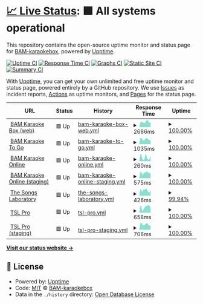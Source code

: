 # [📈 Live Status](https://BAM-karaokebox.github.io/bam-upptime): <!--live status--> **🟩 All systems operational**

This repository contains the open-source uptime monitor and status page for [BAM-karaokebox](https://BAM-karaokebox.github.io/bam-upptime), powered by [Upptime](https://github.com/upptime/upptime).

[![Uptime CI](https://github.com/BAM-karaokebox/bam-upptime/workflows/Uptime%20CI/badge.svg)](https://github.com/BAM-karaokebox/bam-upptime/actions?query=workflow%3A%22Uptime+CI%22)
[![Response Time CI](https://github.com/BAM-karaokebox/bam-upptime/workflows/Response%20Time%20CI/badge.svg)](https://github.com/BAM-karaokebox/bam-upptime/actions?query=workflow%3A%22Response+Time+CI%22)
[![Graphs CI](https://github.com/BAM-karaokebox/bam-upptime/workflows/Graphs%20CI/badge.svg)](https://github.com/BAM-karaokebox/bam-upptime/actions?query=workflow%3A%22Graphs+CI%22)
[![Static Site CI](https://github.com/BAM-karaokebox/bam-upptime/workflows/Static%20Site%20CI/badge.svg)](https://github.com/BAM-karaokebox/bam-upptime/actions?query=workflow%3A%22Static+Site+CI%22)
[![Summary CI](https://github.com/BAM-karaokebox/bam-upptime/workflows/Summary%20CI/badge.svg)](https://github.com/BAM-karaokebox/bam-upptime/actions?query=workflow%3A%22Summary+CI%22)

With [Upptime](https://upptime.js.org), you can get your own unlimited and free uptime monitor and status page, powered entirely by a GitHub repository. We use [Issues](https://github.com/BAM-karaokebox/bam-upptime/issues) as incident reports, [Actions](https://github.com/BAM-karaokebox/bam-upptime/actions) as uptime monitors, and [Pages](https://BAM-karaokebox.github.io/bam-upptime) for the status page.

<!--start: status pages-->
<!-- This summary is generated by Upptime (https://github.com/upptime/upptime) -->
<!-- Do not edit this manually, your changes will be overwritten -->
<!-- prettier-ignore -->
| URL | Status | History | Response Time | Uptime |
| --- | ------ | ------- | ------------- | ------ |
| <img alt="" src="https://favicons.githubusercontent.com/www.bam-karaokebox.com" height="13"> [BAM Karaoke Box (web)](https://www.bam-karaokebox.com) | 🟩 Up | [bam-karaoke-box-web.yml](https://github.com/BAM-karaokebox/bam-upptime/commits/HEAD/history/bam-karaoke-box-web.yml) | <details><summary><img alt="Response time graph" src="./graphs/bam-karaoke-box-web/response-time-week.png" height="20"> 2686ms</summary><br><a href="https://BAM-karaokebox.github.io/bam-upptime/history/bam-karaoke-box-web"><img alt="Response time 3066" src="https://img.shields.io/endpoint?url=https%3A%2F%2Fraw.githubusercontent.com%2FBAM-karaokebox%2Fbam-upptime%2FHEAD%2Fapi%2Fbam-karaoke-box-web%2Fresponse-time.json"></a><br><a href="https://BAM-karaokebox.github.io/bam-upptime/history/bam-karaoke-box-web"><img alt="24-hour response time 2443" src="https://img.shields.io/endpoint?url=https%3A%2F%2Fraw.githubusercontent.com%2FBAM-karaokebox%2Fbam-upptime%2FHEAD%2Fapi%2Fbam-karaoke-box-web%2Fresponse-time-day.json"></a><br><a href="https://BAM-karaokebox.github.io/bam-upptime/history/bam-karaoke-box-web"><img alt="7-day response time 2686" src="https://img.shields.io/endpoint?url=https%3A%2F%2Fraw.githubusercontent.com%2FBAM-karaokebox%2Fbam-upptime%2FHEAD%2Fapi%2Fbam-karaoke-box-web%2Fresponse-time-week.json"></a><br><a href="https://BAM-karaokebox.github.io/bam-upptime/history/bam-karaoke-box-web"><img alt="30-day response time 2833" src="https://img.shields.io/endpoint?url=https%3A%2F%2Fraw.githubusercontent.com%2FBAM-karaokebox%2Fbam-upptime%2FHEAD%2Fapi%2Fbam-karaoke-box-web%2Fresponse-time-month.json"></a><br><a href="https://BAM-karaokebox.github.io/bam-upptime/history/bam-karaoke-box-web"><img alt="1-year response time 3066" src="https://img.shields.io/endpoint?url=https%3A%2F%2Fraw.githubusercontent.com%2FBAM-karaokebox%2Fbam-upptime%2FHEAD%2Fapi%2Fbam-karaoke-box-web%2Fresponse-time-year.json"></a></details> | <details><summary><a href="https://BAM-karaokebox.github.io/bam-upptime/history/bam-karaoke-box-web">100.00%</a></summary><a href="https://BAM-karaokebox.github.io/bam-upptime/history/bam-karaoke-box-web"><img alt="All-time uptime 99.82%" src="https://img.shields.io/endpoint?url=https%3A%2F%2Fraw.githubusercontent.com%2FBAM-karaokebox%2Fbam-upptime%2FHEAD%2Fapi%2Fbam-karaoke-box-web%2Fuptime.json"></a><br><a href="https://BAM-karaokebox.github.io/bam-upptime/history/bam-karaoke-box-web"><img alt="24-hour uptime 100.00%" src="https://img.shields.io/endpoint?url=https%3A%2F%2Fraw.githubusercontent.com%2FBAM-karaokebox%2Fbam-upptime%2FHEAD%2Fapi%2Fbam-karaoke-box-web%2Fuptime-day.json"></a><br><a href="https://BAM-karaokebox.github.io/bam-upptime/history/bam-karaoke-box-web"><img alt="7-day uptime 100.00%" src="https://img.shields.io/endpoint?url=https%3A%2F%2Fraw.githubusercontent.com%2FBAM-karaokebox%2Fbam-upptime%2FHEAD%2Fapi%2Fbam-karaoke-box-web%2Fuptime-week.json"></a><br><a href="https://BAM-karaokebox.github.io/bam-upptime/history/bam-karaoke-box-web"><img alt="30-day uptime 99.97%" src="https://img.shields.io/endpoint?url=https%3A%2F%2Fraw.githubusercontent.com%2FBAM-karaokebox%2Fbam-upptime%2FHEAD%2Fapi%2Fbam-karaoke-box-web%2Fuptime-month.json"></a><br><a href="https://BAM-karaokebox.github.io/bam-upptime/history/bam-karaoke-box-web"><img alt="1-year uptime 99.82%" src="https://img.shields.io/endpoint?url=https%3A%2F%2Fraw.githubusercontent.com%2FBAM-karaokebox%2Fbam-upptime%2FHEAD%2Fapi%2Fbam-karaoke-box-web%2Fuptime-year.json"></a></details>
| <img alt="" src="https://favicons.githubusercontent.com/www.bam-karaoketogo.com" height="13"> [BAM Karaoke To Go](https://www.bam-karaoketogo.com) | 🟩 Up | [bam-karaoke-to-go.yml](https://github.com/BAM-karaokebox/bam-upptime/commits/HEAD/history/bam-karaoke-to-go.yml) | <details><summary><img alt="Response time graph" src="./graphs/bam-karaoke-to-go/response-time-week.png" height="20"> 1035ms</summary><br><a href="https://BAM-karaokebox.github.io/bam-upptime/history/bam-karaoke-to-go"><img alt="Response time 946" src="https://img.shields.io/endpoint?url=https%3A%2F%2Fraw.githubusercontent.com%2FBAM-karaokebox%2Fbam-upptime%2FHEAD%2Fapi%2Fbam-karaoke-to-go%2Fresponse-time.json"></a><br><a href="https://BAM-karaokebox.github.io/bam-upptime/history/bam-karaoke-to-go"><img alt="24-hour response time 824" src="https://img.shields.io/endpoint?url=https%3A%2F%2Fraw.githubusercontent.com%2FBAM-karaokebox%2Fbam-upptime%2FHEAD%2Fapi%2Fbam-karaoke-to-go%2Fresponse-time-day.json"></a><br><a href="https://BAM-karaokebox.github.io/bam-upptime/history/bam-karaoke-to-go"><img alt="7-day response time 1035" src="https://img.shields.io/endpoint?url=https%3A%2F%2Fraw.githubusercontent.com%2FBAM-karaokebox%2Fbam-upptime%2FHEAD%2Fapi%2Fbam-karaoke-to-go%2Fresponse-time-week.json"></a><br><a href="https://BAM-karaokebox.github.io/bam-upptime/history/bam-karaoke-to-go"><img alt="30-day response time 1007" src="https://img.shields.io/endpoint?url=https%3A%2F%2Fraw.githubusercontent.com%2FBAM-karaokebox%2Fbam-upptime%2FHEAD%2Fapi%2Fbam-karaoke-to-go%2Fresponse-time-month.json"></a><br><a href="https://BAM-karaokebox.github.io/bam-upptime/history/bam-karaoke-to-go"><img alt="1-year response time 946" src="https://img.shields.io/endpoint?url=https%3A%2F%2Fraw.githubusercontent.com%2FBAM-karaokebox%2Fbam-upptime%2FHEAD%2Fapi%2Fbam-karaoke-to-go%2Fresponse-time-year.json"></a></details> | <details><summary><a href="https://BAM-karaokebox.github.io/bam-upptime/history/bam-karaoke-to-go">100.00%</a></summary><a href="https://BAM-karaokebox.github.io/bam-upptime/history/bam-karaoke-to-go"><img alt="All-time uptime 99.65%" src="https://img.shields.io/endpoint?url=https%3A%2F%2Fraw.githubusercontent.com%2FBAM-karaokebox%2Fbam-upptime%2FHEAD%2Fapi%2Fbam-karaoke-to-go%2Fuptime.json"></a><br><a href="https://BAM-karaokebox.github.io/bam-upptime/history/bam-karaoke-to-go"><img alt="24-hour uptime 100.00%" src="https://img.shields.io/endpoint?url=https%3A%2F%2Fraw.githubusercontent.com%2FBAM-karaokebox%2Fbam-upptime%2FHEAD%2Fapi%2Fbam-karaoke-to-go%2Fuptime-day.json"></a><br><a href="https://BAM-karaokebox.github.io/bam-upptime/history/bam-karaoke-to-go"><img alt="7-day uptime 100.00%" src="https://img.shields.io/endpoint?url=https%3A%2F%2Fraw.githubusercontent.com%2FBAM-karaokebox%2Fbam-upptime%2FHEAD%2Fapi%2Fbam-karaoke-to-go%2Fuptime-week.json"></a><br><a href="https://BAM-karaokebox.github.io/bam-upptime/history/bam-karaoke-to-go"><img alt="30-day uptime 100.00%" src="https://img.shields.io/endpoint?url=https%3A%2F%2Fraw.githubusercontent.com%2FBAM-karaokebox%2Fbam-upptime%2FHEAD%2Fapi%2Fbam-karaoke-to-go%2Fuptime-month.json"></a><br><a href="https://BAM-karaokebox.github.io/bam-upptime/history/bam-karaoke-to-go"><img alt="1-year uptime 99.65%" src="https://img.shields.io/endpoint?url=https%3A%2F%2Fraw.githubusercontent.com%2FBAM-karaokebox%2Fbam-upptime%2FHEAD%2Fapi%2Fbam-karaoke-to-go%2Fuptime-year.json"></a></details>
| <img alt="" src="https://favicons.githubusercontent.com/www.bam-karaokeonline.com" height="13"> [BAM Karaoke Online](https://www.bam-karaokeonline.com) | 🟩 Up | [bam-karaoke-online.yml](https://github.com/BAM-karaokebox/bam-upptime/commits/HEAD/history/bam-karaoke-online.yml) | <details><summary><img alt="Response time graph" src="./graphs/bam-karaoke-online/response-time-week.png" height="20"> 260ms</summary><br><a href="https://BAM-karaokebox.github.io/bam-upptime/history/bam-karaoke-online"><img alt="Response time 334" src="https://img.shields.io/endpoint?url=https%3A%2F%2Fraw.githubusercontent.com%2FBAM-karaokebox%2Fbam-upptime%2FHEAD%2Fapi%2Fbam-karaoke-online%2Fresponse-time.json"></a><br><a href="https://BAM-karaokebox.github.io/bam-upptime/history/bam-karaoke-online"><img alt="24-hour response time 378" src="https://img.shields.io/endpoint?url=https%3A%2F%2Fraw.githubusercontent.com%2FBAM-karaokebox%2Fbam-upptime%2FHEAD%2Fapi%2Fbam-karaoke-online%2Fresponse-time-day.json"></a><br><a href="https://BAM-karaokebox.github.io/bam-upptime/history/bam-karaoke-online"><img alt="7-day response time 260" src="https://img.shields.io/endpoint?url=https%3A%2F%2Fraw.githubusercontent.com%2FBAM-karaokebox%2Fbam-upptime%2FHEAD%2Fapi%2Fbam-karaoke-online%2Fresponse-time-week.json"></a><br><a href="https://BAM-karaokebox.github.io/bam-upptime/history/bam-karaoke-online"><img alt="30-day response time 305" src="https://img.shields.io/endpoint?url=https%3A%2F%2Fraw.githubusercontent.com%2FBAM-karaokebox%2Fbam-upptime%2FHEAD%2Fapi%2Fbam-karaoke-online%2Fresponse-time-month.json"></a><br><a href="https://BAM-karaokebox.github.io/bam-upptime/history/bam-karaoke-online"><img alt="1-year response time 334" src="https://img.shields.io/endpoint?url=https%3A%2F%2Fraw.githubusercontent.com%2FBAM-karaokebox%2Fbam-upptime%2FHEAD%2Fapi%2Fbam-karaoke-online%2Fresponse-time-year.json"></a></details> | <details><summary><a href="https://BAM-karaokebox.github.io/bam-upptime/history/bam-karaoke-online">100.00%</a></summary><a href="https://BAM-karaokebox.github.io/bam-upptime/history/bam-karaoke-online"><img alt="All-time uptime 100.00%" src="https://img.shields.io/endpoint?url=https%3A%2F%2Fraw.githubusercontent.com%2FBAM-karaokebox%2Fbam-upptime%2FHEAD%2Fapi%2Fbam-karaoke-online%2Fuptime.json"></a><br><a href="https://BAM-karaokebox.github.io/bam-upptime/history/bam-karaoke-online"><img alt="24-hour uptime 100.00%" src="https://img.shields.io/endpoint?url=https%3A%2F%2Fraw.githubusercontent.com%2FBAM-karaokebox%2Fbam-upptime%2FHEAD%2Fapi%2Fbam-karaoke-online%2Fuptime-day.json"></a><br><a href="https://BAM-karaokebox.github.io/bam-upptime/history/bam-karaoke-online"><img alt="7-day uptime 100.00%" src="https://img.shields.io/endpoint?url=https%3A%2F%2Fraw.githubusercontent.com%2FBAM-karaokebox%2Fbam-upptime%2FHEAD%2Fapi%2Fbam-karaoke-online%2Fuptime-week.json"></a><br><a href="https://BAM-karaokebox.github.io/bam-upptime/history/bam-karaoke-online"><img alt="30-day uptime 100.00%" src="https://img.shields.io/endpoint?url=https%3A%2F%2Fraw.githubusercontent.com%2FBAM-karaokebox%2Fbam-upptime%2FHEAD%2Fapi%2Fbam-karaoke-online%2Fuptime-month.json"></a><br><a href="https://BAM-karaokebox.github.io/bam-upptime/history/bam-karaoke-online"><img alt="1-year uptime 100.00%" src="https://img.shields.io/endpoint?url=https%3A%2F%2Fraw.githubusercontent.com%2FBAM-karaokebox%2Fbam-upptime%2FHEAD%2Fapi%2Fbam-karaoke-online%2Fuptime-year.json"></a></details>
| <img alt="" src="https://favicons.githubusercontent.com/www.app.staging.bam-karaokeonline.com" height="13"> [BAM Karaoke Online (staging)](https://www.app.staging.bam-karaokeonline.com/) | 🟩 Up | [bam-karaoke-online-staging.yml](https://github.com/BAM-karaokebox/bam-upptime/commits/HEAD/history/bam-karaoke-online-staging.yml) | <details><summary><img alt="Response time graph" src="./graphs/bam-karaoke-online-staging/response-time-week.png" height="20"> 575ms</summary><br><a href="https://BAM-karaokebox.github.io/bam-upptime/history/bam-karaoke-online-staging"><img alt="Response time 688" src="https://img.shields.io/endpoint?url=https%3A%2F%2Fraw.githubusercontent.com%2FBAM-karaokebox%2Fbam-upptime%2FHEAD%2Fapi%2Fbam-karaoke-online-staging%2Fresponse-time.json"></a><br><a href="https://BAM-karaokebox.github.io/bam-upptime/history/bam-karaoke-online-staging"><img alt="24-hour response time 545" src="https://img.shields.io/endpoint?url=https%3A%2F%2Fraw.githubusercontent.com%2FBAM-karaokebox%2Fbam-upptime%2FHEAD%2Fapi%2Fbam-karaoke-online-staging%2Fresponse-time-day.json"></a><br><a href="https://BAM-karaokebox.github.io/bam-upptime/history/bam-karaoke-online-staging"><img alt="7-day response time 575" src="https://img.shields.io/endpoint?url=https%3A%2F%2Fraw.githubusercontent.com%2FBAM-karaokebox%2Fbam-upptime%2FHEAD%2Fapi%2Fbam-karaoke-online-staging%2Fresponse-time-week.json"></a><br><a href="https://BAM-karaokebox.github.io/bam-upptime/history/bam-karaoke-online-staging"><img alt="30-day response time 692" src="https://img.shields.io/endpoint?url=https%3A%2F%2Fraw.githubusercontent.com%2FBAM-karaokebox%2Fbam-upptime%2FHEAD%2Fapi%2Fbam-karaoke-online-staging%2Fresponse-time-month.json"></a><br><a href="https://BAM-karaokebox.github.io/bam-upptime/history/bam-karaoke-online-staging"><img alt="1-year response time 688" src="https://img.shields.io/endpoint?url=https%3A%2F%2Fraw.githubusercontent.com%2FBAM-karaokebox%2Fbam-upptime%2FHEAD%2Fapi%2Fbam-karaoke-online-staging%2Fresponse-time-year.json"></a></details> | <details><summary><a href="https://BAM-karaokebox.github.io/bam-upptime/history/bam-karaoke-online-staging">100.00%</a></summary><a href="https://BAM-karaokebox.github.io/bam-upptime/history/bam-karaoke-online-staging"><img alt="All-time uptime 100.00%" src="https://img.shields.io/endpoint?url=https%3A%2F%2Fraw.githubusercontent.com%2FBAM-karaokebox%2Fbam-upptime%2FHEAD%2Fapi%2Fbam-karaoke-online-staging%2Fuptime.json"></a><br><a href="https://BAM-karaokebox.github.io/bam-upptime/history/bam-karaoke-online-staging"><img alt="24-hour uptime 100.00%" src="https://img.shields.io/endpoint?url=https%3A%2F%2Fraw.githubusercontent.com%2FBAM-karaokebox%2Fbam-upptime%2FHEAD%2Fapi%2Fbam-karaoke-online-staging%2Fuptime-day.json"></a><br><a href="https://BAM-karaokebox.github.io/bam-upptime/history/bam-karaoke-online-staging"><img alt="7-day uptime 100.00%" src="https://img.shields.io/endpoint?url=https%3A%2F%2Fraw.githubusercontent.com%2FBAM-karaokebox%2Fbam-upptime%2FHEAD%2Fapi%2Fbam-karaoke-online-staging%2Fuptime-week.json"></a><br><a href="https://BAM-karaokebox.github.io/bam-upptime/history/bam-karaoke-online-staging"><img alt="30-day uptime 100.00%" src="https://img.shields.io/endpoint?url=https%3A%2F%2Fraw.githubusercontent.com%2FBAM-karaokebox%2Fbam-upptime%2FHEAD%2Fapi%2Fbam-karaoke-online-staging%2Fuptime-month.json"></a><br><a href="https://BAM-karaokebox.github.io/bam-upptime/history/bam-karaoke-online-staging"><img alt="1-year uptime 100.00%" src="https://img.shields.io/endpoint?url=https%3A%2F%2Fraw.githubusercontent.com%2FBAM-karaokebox%2Fbam-upptime%2FHEAD%2Fapi%2Fbam-karaoke-online-staging%2Fuptime-year.json"></a></details>
| <img alt="" src="https://favicons.githubusercontent.com/www.thesongslaboratory.com" height="13"> [The Songs Laboratory](https://www.thesongslaboratory.com/) | 🟩 Up | [the-songs-laboratory.yml](https://github.com/BAM-karaokebox/bam-upptime/commits/HEAD/history/the-songs-laboratory.yml) | <details><summary><img alt="Response time graph" src="./graphs/the-songs-laboratory/response-time-week.png" height="20"> 426ms</summary><br><a href="https://BAM-karaokebox.github.io/bam-upptime/history/the-songs-laboratory"><img alt="Response time 442" src="https://img.shields.io/endpoint?url=https%3A%2F%2Fraw.githubusercontent.com%2FBAM-karaokebox%2Fbam-upptime%2FHEAD%2Fapi%2Fthe-songs-laboratory%2Fresponse-time.json"></a><br><a href="https://BAM-karaokebox.github.io/bam-upptime/history/the-songs-laboratory"><img alt="24-hour response time 466" src="https://img.shields.io/endpoint?url=https%3A%2F%2Fraw.githubusercontent.com%2FBAM-karaokebox%2Fbam-upptime%2FHEAD%2Fapi%2Fthe-songs-laboratory%2Fresponse-time-day.json"></a><br><a href="https://BAM-karaokebox.github.io/bam-upptime/history/the-songs-laboratory"><img alt="7-day response time 426" src="https://img.shields.io/endpoint?url=https%3A%2F%2Fraw.githubusercontent.com%2FBAM-karaokebox%2Fbam-upptime%2FHEAD%2Fapi%2Fthe-songs-laboratory%2Fresponse-time-week.json"></a><br><a href="https://BAM-karaokebox.github.io/bam-upptime/history/the-songs-laboratory"><img alt="30-day response time 414" src="https://img.shields.io/endpoint?url=https%3A%2F%2Fraw.githubusercontent.com%2FBAM-karaokebox%2Fbam-upptime%2FHEAD%2Fapi%2Fthe-songs-laboratory%2Fresponse-time-month.json"></a><br><a href="https://BAM-karaokebox.github.io/bam-upptime/history/the-songs-laboratory"><img alt="1-year response time 442" src="https://img.shields.io/endpoint?url=https%3A%2F%2Fraw.githubusercontent.com%2FBAM-karaokebox%2Fbam-upptime%2FHEAD%2Fapi%2Fthe-songs-laboratory%2Fresponse-time-year.json"></a></details> | <details><summary><a href="https://BAM-karaokebox.github.io/bam-upptime/history/the-songs-laboratory">99.94%</a></summary><a href="https://BAM-karaokebox.github.io/bam-upptime/history/the-songs-laboratory"><img alt="All-time uptime 99.89%" src="https://img.shields.io/endpoint?url=https%3A%2F%2Fraw.githubusercontent.com%2FBAM-karaokebox%2Fbam-upptime%2FHEAD%2Fapi%2Fthe-songs-laboratory%2Fuptime.json"></a><br><a href="https://BAM-karaokebox.github.io/bam-upptime/history/the-songs-laboratory"><img alt="24-hour uptime 100.00%" src="https://img.shields.io/endpoint?url=https%3A%2F%2Fraw.githubusercontent.com%2FBAM-karaokebox%2Fbam-upptime%2FHEAD%2Fapi%2Fthe-songs-laboratory%2Fuptime-day.json"></a><br><a href="https://BAM-karaokebox.github.io/bam-upptime/history/the-songs-laboratory"><img alt="7-day uptime 99.94%" src="https://img.shields.io/endpoint?url=https%3A%2F%2Fraw.githubusercontent.com%2FBAM-karaokebox%2Fbam-upptime%2FHEAD%2Fapi%2Fthe-songs-laboratory%2Fuptime-week.json"></a><br><a href="https://BAM-karaokebox.github.io/bam-upptime/history/the-songs-laboratory"><img alt="30-day uptime 99.74%" src="https://img.shields.io/endpoint?url=https%3A%2F%2Fraw.githubusercontent.com%2FBAM-karaokebox%2Fbam-upptime%2FHEAD%2Fapi%2Fthe-songs-laboratory%2Fuptime-month.json"></a><br><a href="https://BAM-karaokebox.github.io/bam-upptime/history/the-songs-laboratory"><img alt="1-year uptime 99.89%" src="https://img.shields.io/endpoint?url=https%3A%2F%2Fraw.githubusercontent.com%2FBAM-karaokebox%2Fbam-upptime%2FHEAD%2Fapi%2Fthe-songs-laboratory%2Fuptime-year.json"></a></details>
| <img alt="" src="https://favicons.githubusercontent.com/www.tslkaraoke.com" height="13"> [TSL Pro](https://www.tslkaraoke.com/) | 🟩 Up | [tsl-pro.yml](https://github.com/BAM-karaokebox/bam-upptime/commits/HEAD/history/tsl-pro.yml) | <details><summary><img alt="Response time graph" src="./graphs/tsl-pro/response-time-week.png" height="20"> 658ms</summary><br><a href="https://BAM-karaokebox.github.io/bam-upptime/history/tsl-pro"><img alt="Response time 688" src="https://img.shields.io/endpoint?url=https%3A%2F%2Fraw.githubusercontent.com%2FBAM-karaokebox%2Fbam-upptime%2FHEAD%2Fapi%2Ftsl-pro%2Fresponse-time.json"></a><br><a href="https://BAM-karaokebox.github.io/bam-upptime/history/tsl-pro"><img alt="24-hour response time 612" src="https://img.shields.io/endpoint?url=https%3A%2F%2Fraw.githubusercontent.com%2FBAM-karaokebox%2Fbam-upptime%2FHEAD%2Fapi%2Ftsl-pro%2Fresponse-time-day.json"></a><br><a href="https://BAM-karaokebox.github.io/bam-upptime/history/tsl-pro"><img alt="7-day response time 658" src="https://img.shields.io/endpoint?url=https%3A%2F%2Fraw.githubusercontent.com%2FBAM-karaokebox%2Fbam-upptime%2FHEAD%2Fapi%2Ftsl-pro%2Fresponse-time-week.json"></a><br><a href="https://BAM-karaokebox.github.io/bam-upptime/history/tsl-pro"><img alt="30-day response time 666" src="https://img.shields.io/endpoint?url=https%3A%2F%2Fraw.githubusercontent.com%2FBAM-karaokebox%2Fbam-upptime%2FHEAD%2Fapi%2Ftsl-pro%2Fresponse-time-month.json"></a><br><a href="https://BAM-karaokebox.github.io/bam-upptime/history/tsl-pro"><img alt="1-year response time 688" src="https://img.shields.io/endpoint?url=https%3A%2F%2Fraw.githubusercontent.com%2FBAM-karaokebox%2Fbam-upptime%2FHEAD%2Fapi%2Ftsl-pro%2Fresponse-time-year.json"></a></details> | <details><summary><a href="https://BAM-karaokebox.github.io/bam-upptime/history/tsl-pro">100.00%</a></summary><a href="https://BAM-karaokebox.github.io/bam-upptime/history/tsl-pro"><img alt="All-time uptime 100.00%" src="https://img.shields.io/endpoint?url=https%3A%2F%2Fraw.githubusercontent.com%2FBAM-karaokebox%2Fbam-upptime%2FHEAD%2Fapi%2Ftsl-pro%2Fuptime.json"></a><br><a href="https://BAM-karaokebox.github.io/bam-upptime/history/tsl-pro"><img alt="24-hour uptime 100.00%" src="https://img.shields.io/endpoint?url=https%3A%2F%2Fraw.githubusercontent.com%2FBAM-karaokebox%2Fbam-upptime%2FHEAD%2Fapi%2Ftsl-pro%2Fuptime-day.json"></a><br><a href="https://BAM-karaokebox.github.io/bam-upptime/history/tsl-pro"><img alt="7-day uptime 100.00%" src="https://img.shields.io/endpoint?url=https%3A%2F%2Fraw.githubusercontent.com%2FBAM-karaokebox%2Fbam-upptime%2FHEAD%2Fapi%2Ftsl-pro%2Fuptime-week.json"></a><br><a href="https://BAM-karaokebox.github.io/bam-upptime/history/tsl-pro"><img alt="30-day uptime 100.00%" src="https://img.shields.io/endpoint?url=https%3A%2F%2Fraw.githubusercontent.com%2FBAM-karaokebox%2Fbam-upptime%2FHEAD%2Fapi%2Ftsl-pro%2Fuptime-month.json"></a><br><a href="https://BAM-karaokebox.github.io/bam-upptime/history/tsl-pro"><img alt="1-year uptime 100.00%" src="https://img.shields.io/endpoint?url=https%3A%2F%2Fraw.githubusercontent.com%2FBAM-karaokebox%2Fbam-upptime%2FHEAD%2Fapi%2Ftsl-pro%2Fuptime-year.json"></a></details>
| <img alt="" src="https://favicons.githubusercontent.com/staging.tslkaraoke.com" height="13"> [TSL Pro (staging)](https://staging.tslkaraoke.com) | 🟩 Up | [tsl-pro-staging.yml](https://github.com/BAM-karaokebox/bam-upptime/commits/HEAD/history/tsl-pro-staging.yml) | <details><summary><img alt="Response time graph" src="./graphs/tsl-pro-staging/response-time-week.png" height="20"> 706ms</summary><br><a href="https://BAM-karaokebox.github.io/bam-upptime/history/tsl-pro-staging"><img alt="Response time 690" src="https://img.shields.io/endpoint?url=https%3A%2F%2Fraw.githubusercontent.com%2FBAM-karaokebox%2Fbam-upptime%2FHEAD%2Fapi%2Ftsl-pro-staging%2Fresponse-time.json"></a><br><a href="https://BAM-karaokebox.github.io/bam-upptime/history/tsl-pro-staging"><img alt="24-hour response time 559" src="https://img.shields.io/endpoint?url=https%3A%2F%2Fraw.githubusercontent.com%2FBAM-karaokebox%2Fbam-upptime%2FHEAD%2Fapi%2Ftsl-pro-staging%2Fresponse-time-day.json"></a><br><a href="https://BAM-karaokebox.github.io/bam-upptime/history/tsl-pro-staging"><img alt="7-day response time 706" src="https://img.shields.io/endpoint?url=https%3A%2F%2Fraw.githubusercontent.com%2FBAM-karaokebox%2Fbam-upptime%2FHEAD%2Fapi%2Ftsl-pro-staging%2Fresponse-time-week.json"></a><br><a href="https://BAM-karaokebox.github.io/bam-upptime/history/tsl-pro-staging"><img alt="30-day response time 674" src="https://img.shields.io/endpoint?url=https%3A%2F%2Fraw.githubusercontent.com%2FBAM-karaokebox%2Fbam-upptime%2FHEAD%2Fapi%2Ftsl-pro-staging%2Fresponse-time-month.json"></a><br><a href="https://BAM-karaokebox.github.io/bam-upptime/history/tsl-pro-staging"><img alt="1-year response time 690" src="https://img.shields.io/endpoint?url=https%3A%2F%2Fraw.githubusercontent.com%2FBAM-karaokebox%2Fbam-upptime%2FHEAD%2Fapi%2Ftsl-pro-staging%2Fresponse-time-year.json"></a></details> | <details><summary><a href="https://BAM-karaokebox.github.io/bam-upptime/history/tsl-pro-staging">100.00%</a></summary><a href="https://BAM-karaokebox.github.io/bam-upptime/history/tsl-pro-staging"><img alt="All-time uptime 100.00%" src="https://img.shields.io/endpoint?url=https%3A%2F%2Fraw.githubusercontent.com%2FBAM-karaokebox%2Fbam-upptime%2FHEAD%2Fapi%2Ftsl-pro-staging%2Fuptime.json"></a><br><a href="https://BAM-karaokebox.github.io/bam-upptime/history/tsl-pro-staging"><img alt="24-hour uptime 100.00%" src="https://img.shields.io/endpoint?url=https%3A%2F%2Fraw.githubusercontent.com%2FBAM-karaokebox%2Fbam-upptime%2FHEAD%2Fapi%2Ftsl-pro-staging%2Fuptime-day.json"></a><br><a href="https://BAM-karaokebox.github.io/bam-upptime/history/tsl-pro-staging"><img alt="7-day uptime 100.00%" src="https://img.shields.io/endpoint?url=https%3A%2F%2Fraw.githubusercontent.com%2FBAM-karaokebox%2Fbam-upptime%2FHEAD%2Fapi%2Ftsl-pro-staging%2Fuptime-week.json"></a><br><a href="https://BAM-karaokebox.github.io/bam-upptime/history/tsl-pro-staging"><img alt="30-day uptime 99.99%" src="https://img.shields.io/endpoint?url=https%3A%2F%2Fraw.githubusercontent.com%2FBAM-karaokebox%2Fbam-upptime%2FHEAD%2Fapi%2Ftsl-pro-staging%2Fuptime-month.json"></a><br><a href="https://BAM-karaokebox.github.io/bam-upptime/history/tsl-pro-staging"><img alt="1-year uptime 100.00%" src="https://img.shields.io/endpoint?url=https%3A%2F%2Fraw.githubusercontent.com%2FBAM-karaokebox%2Fbam-upptime%2FHEAD%2Fapi%2Ftsl-pro-staging%2Fuptime-year.json"></a></details>

<!--end: status pages-->

[**Visit our status website →**](https://BAM-karaokebox.github.io/bam-upptime)

## 📄 License

- Powered by: [Upptime](https://github.com/upptime/upptime)
- Code: [MIT](./LICENSE) © [BAM-karaokebox](https://BAM-karaokebox.github.io/bam-upptime)
- Data in the `./history` directory: [Open Database License](https://opendatacommons.org/licenses/odbl/1-0/)
